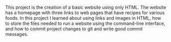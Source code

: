 This project is the creation of a basic website using only HTML.
The website has a homepage with three links to web pages that have recipes for various foods.
In this project I learned about using links and images in HTML,
how to store the files needed to run a website using the command-line interface,
and how to commit project changes to git and write good commit messages.